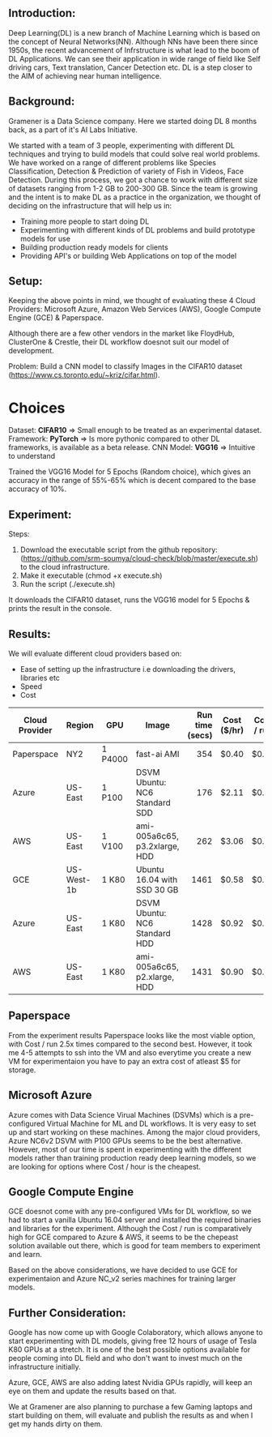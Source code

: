 Introduction:
-------------
Deep Learning(DL) is a new branch of Machine Learning which is based on the concept of Neural Networks(NN).
Although NNs have been there since 1950s, the recent advancement of Infrstructure is what lead to the boom
of DL Applications. We can see their application in wide range of field like Self driving cars, Text translation,
Cancer Detection etc. DL is a step closer to the AIM of achieving near human intelligence.


Background:
-----------
Gramener is a Data Science company. Here we started doing DL 8 months back,
as a part of it's AI Labs Initiative.

We started with a team of 3 people, experimenting with different DL techniques and trying to build
models that could solve real world problems. We have worked on a range of different problems like Species Classification, Detection & Prediction of variety of Fish in Videos, Face Detection. During this process, we
got a chance to work with different size of datasets ranging from 1-2 GB to 200-300 GB. Since the team is growing
and the intent is to make DL as a practice in the organization, we thought of deciding on the infrastructure that will
help us in:
- Training more people to start doing DL
- Experimenting with different kinds of DL problems and build prototype models for use
- Building production ready models for clients
- Providing API's or building Web Applications on top of the model


Setup:
------
Keeping the above points in mind, we thought of evaluating these 4 Cloud Providers:
Microsoft Azure, Amazon Web Services (AWS), Google Compute Engine (GCE) & Paperspace.

Although there are a few other vendors in the market like FloydHub, ClusterOne & Crestle, their DL workflow
doesnot suit our model of development.

Problem: Build a CNN model to classify Images in the CIFAR10 dataset (https://www.cs.toronto.edu/~kriz/cifar.html).

# Choices
Dataset: **CIFAR10** => Small enough to be treated as an experimental dataset.
Framework: **PyTorch** => Is more pythonic compared to other DL frameworks, is available as a beta release.
CNN Model: **VGG16** => Intuitive to understand

Trained the VGG16 Model for 5 Epochs (Random choice), which gives an accuracy in the range of 55%-65% which
is decent compared to the base accuracy of 10%.

Experiment:
-----------
Steps:
1. Download the executable script from the github repository: (https://github.com/srm-soumya/cloud-check/blob/master/execute.sh) to the cloud infrastructure.
2. Make it executable (chmod +x execute.sh)
3. Run the script (./execute.sh)

It downloads the CIFAR10 dataset, runs the VGG16 model for 5 Epochs & prints the result in the console.

Results:
--------
We will evaluate different cloud providers based on:
- Ease of setting up the infrastructure i.e downloading the drivers, libraries etc
- Speed
- Cost

| Cloud Provider | Region     | GPU     | Image                         | Run time (secs) | Cost ($/hr) | Cost / run |
|----------------|------------|---------|-------------------------------|----------------:|-------------|------------|
| Paperspace     | NY2        | 1 P4000 | fast-ai AMI                   |             354 |       $0.40 |      $0.04 |
| Azure          | US-East    | 1 P100  | DSVM Ubuntu: NC6 Standard SDD |             176 |       $2.11 |      $0.10 |
| AWS            | US-East    | 1 V100  | ami-005a6c65, p3.2xlarge, HDD |             262 |       $3.06 |      $0.22 |
| GCE            | US-West-1b | 1 K80   | Ubuntu 16.04 with SSD 30 GB   |            1461 |       $0.58 |      $0.24 |
| Azure          | US-East    | 1 K80   | DSVM Ubuntu: NC6 Standard HDD |            1428 |       $0.92 |      $0.36 |
| AWS            | US-East    | 1 K80   | ami-005a6c65, p2.xlarge, HDD  |            1431 |       $0.90 |      $0.36 |

## Paperspace
From the experiment results Paperspace looks like the most viable option, with Cost / run 2.5x times compared to the
second best. However, it took me 4-5 attempts to ssh into the VM and also everytime you create a new VM for
experimentaion you have to pay an extra cost of atleast $5 for storage.

## Microsoft Azure
Azure comes with Data Science Virual Machines (DSVMs) which is a pre-configured Virtual Machine for ML and DL workflows.
It is very easy to set up and start working on these machines. Among the major cloud providers, Azure NC6v2 DSVM with P100 GPUs
seems to be the best alternative. However, most of our time is spent in experimenting with the different models rather than training
production ready deep learning models, so we are looking for options where Cost / hour is the cheapest.

## Google Compute Engine
GCE doesnot come with any pre-configured VMs for DL workflow, so we had to start a vanilla Ubuntu 16.04 server and installed
the required binaries and libraries for the experiment. Although the Cost / run is comparatively high for GCE compared to Azure & AWS,
it seems to be the chepeast solution available out there, which is good for team members to experiment and learn.

Based on the above considerations, we have decided to use GCE for experimentaion and Azure NC_v2 series machines for
training larger models.

Further Consideration:
----------------------
Google has now come up with Google Colaboratory, which allows anyone to start experimenting with DL models, giving free 12 hours of
usage of Tesla K80 GPUs at a stretch. It is one of the best possible options available for people coming into DL field and who don't want
to invest much on the infrastructure initially.

Azure, GCE, AWS are also adding latest Nvidia GPUs rapidly, will keep an eye on them and update the results based on that.

We at Gramener are also planning to purchase a few Gaming laptops and start building on them, will evaluate and publish the results as and when I get my hands dirty on them.

